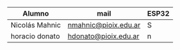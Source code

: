 | Alumno                         | mail                    | ESP32 |
|--------------------------------|-------------------------|-------|
| Nicolás Mahnic                 | nmahnic@pioix.edu.ar    | S     |
| horacio donato                 | hdonato@pioix.edu.ar    | n     |